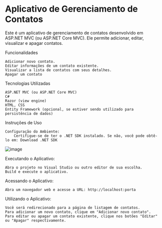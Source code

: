 # Aplicativo de Gerenciamento de Contatos

Este é um aplicativo de gerenciamento de contatos desenvolvido em ASP.NET MVC (ou ASP.NET Core MVC). Ele permite adicionar, editar, visualizar e apagar contatos.

Funcionalidades

    Adicionar novo contato.
    Editar informações de um contato existente.
    Visualizar a lista de contatos com seus detalhes.
    Apagar um contato
    
Tecnologias Utilizadas

    ASP.NET MVC (ou ASP.NET Core MVC)
    C#
    Razor (view engine)
    HTML, CSS
    Entity Framework (opcional, se estiver sendo utilizado para persistência de dados)

Instruções de Uso

    Configuração do Ambiente:
        Certifique-se de ter o .NET SDK instalado. Se não, você pode obtê-lo em: Download .NET SDK
        
![image](https://github.com/Stal91/SistemaCadastro/assets/105076457/5051ed27-8c3f-43ef-ae4b-d377e940fcca)

Executando o Aplicativo:

    Abra o projeto no Visual Studio ou outro editor de sua escolha.
    Build e execute o aplicativo.

Acessando o Aplicativo:

    Abra um navegador web e acesse a URL: http://localhost:porta

Utilizando o Aplicativo:

    Você será redirecionado para a página de listagem de contatos.
    Para adicionar um novo contato, clique em "Adicionar novo contato".
    Para editar ou apagar um contato existente, clique nos botões "Editar" ou "Apagar" respectivamente.
